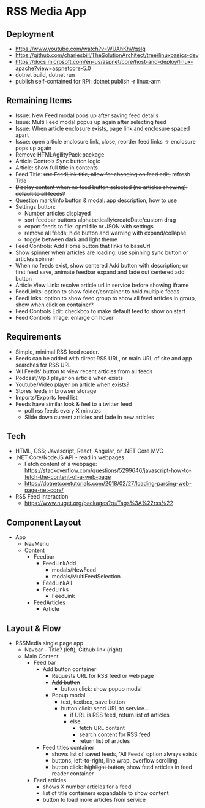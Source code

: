 # RSS Media App

## Deployment

- https://www.youtube.com/watch?v=WUAhKhWgsIg
- https://github.com/charlesbill/TheSolutionArchitect/tree/linuxbasics-dev
- https://docs.microsoft.com/en-us/aspnet/core/host-and-deploy/linux-apache?view=aspnetcore-5.0
- dotnet build, dotnet run
- publish self-contained for RPi: dotnet publish -r linux-arm

## Remaining Items

- Issue: New Feed modal pops up after saving feed details
- Issue: Multi Feed modal popus up again after selecting feed
- Issue: When article enclosure exists, page link and enclosure spaced apart
- Issue: open article enclosure link, close, reorder feed links -> enclosure pops up again
- ~~Remove HTMLAgilityPack package~~
- Article Controls Sync button logic
- ~~Article: show full title in contents~~
- Feed Title: ~~use FeedLink title, allow for changing on feed edit,~~ refresh Title
- ~~Display content when no feed button selected (no articles showing): default to all feeds?~~
- Question mark/info button & modal: app description, how to use
- Settings button:
  - Number articles displayed
  - sort feedbar buttons alphabetically/createDate/custom drag
  - export feeds to file: opml file or JSON with settings
  - remove all feeds: hide button and warning with expand/collapse
  - toggle between dark and light theme
- Feed Controls: Add Home button that links to baseUrl
- Show spinner when articles are loading: use spinning sync button or articles spinner
- When no feeds exist, show centered Add button with description; on first feed save, animate feedbar expand and fade out centered add button
- Article View Link: resolve article url in service before showing iframe
- FeedLinks: option to show folder/container to hold multiple feeds
- FeedLinks: option to show feed group to show all feed articles in group, show when click on container?
- Feed Controls Edit: checkbox to make default feed to show on start
- Feed Controls Image: enlarge on hover

## Requirements

- Simple, minimal RSS feed reader.
- Feeds can be added with direct RSS URL, or main URL of site and app searches for RSS URL
- 'All Feeds' button to view recent articles from all feeds
- Podcast/Mp3 player on article when exists
- Youtube/Video player on article when exists?
- Stores feeds in browser storage
- Imports/Exports feed list
- Feeds have similar look & feel to a twitter feed 
  - poll rss feeds every X minutes
  - Slide down current articles and fade in new articles

## Tech

- HTML, CSS; Javascript, React, Angular, or .NET Core MVC
- .NET Core/NodeJS API - read in webpages
  - Fetch content of a webpage: https://stackoverflow.com/questions/5299646/javascript-how-to-fetch-the-content-of-a-web-page
  - https://dotnetcoretutorials.com/2018/02/27/loading-parsing-web-page-net-core/
- RSS Feed interaction
  - https://www.nuget.org/packages?q=Tags%3A%22rss%22

## Component Layout
- App
  - NavMenu
  - Content
    - Feedbar
      - FeedLinkAdd
        - modals/NewFeed
        - modals/MultiFeedSelection
      - FeedLinkAll
      - FeedLinks
        - FeedLink          
    - FeedArticles
      - Article

## Layout & Flow
- RSSMedia single page app
  - Navbar - Title? (left), ~~Github link (right)~~
  - Main Content
    - Feed bar
      - Add button container
        - Requests URL for RSS feed or web page
        - ~~Add button~~
          - button click: show popup modal
        - Popup modal  
          - text, textbox, save button
          - button click: send URL to service...
            - if URL is RSS feed, return list of articles
            - else...
               - fetch URL content
               - search content for RSS feed
               - return list of articles        
      - Feed titles container
        - shows list of saved feeds, 'All Feeds' option always exists        
        - buttons, left-to-right, line wrap, overflow scrolling
        - button click: ~~highlight button,~~ show feed articles in feed reader container
    - Feed articles
      - shows X number articles for a feed
      - list of title containers expandable to show content
      - button to load more articles from service
      